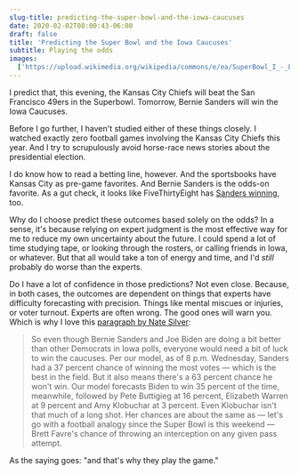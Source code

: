 ```yaml
---
slug-title: predicting-the-super-bowl-and-the-iowa-caucuses
date: 2020-02-02T08:00:43-06:00
draft: false
title: 'Predicting the Super Bowl and the Iowa Caucuses'
subtitle: Playing the odds
images:
  ['https://upload.wikimedia.org/wikipedia/commons/e/ea/SuperBowl_I_-_Los_Angeles_Coliseum.jpg']
---
```


I predict that, this evening, the Kansas City Chiefs will beat the San Francisco 49ers in the Superbowl. Tomorrow, Bernie Sanders will win the Iowa Caucuses.

Before I go further, I haven't studied either of these things closely. I watched exactly zero football games involving the Kansas City Chiefs this year. And I try to scrupulously avoid horse-race news stories about the presidential election.

I do know how to read a betting line, however. And the sportsbooks have Kansas City as pre-game favorites. And Bernie Sanders is the odds-on favorite. As a gut check, it looks like FiveThirtyEight has [Sanders winning](https://projects.fivethirtyeight.com/2020-primary-forecast/iowa/), too.

Why do I choose predict these outcomes based solely on the odds? In a sense, it's because relying on expert judgment is the most effective way for me to reduce my own uncertainty about the future. I could spend a lot of time studying tape, or looking through the rosters, or calling friends in Iowa, or whatever. But that all would take a ton of energy and time, and I'd _still_ probably do worse than the experts.

Do I have a lot of confidence in those predictions? Not even close. Because, in both cases, the outcomes are dependent on things that experts have difficulty forecasting with precision. Things like mental miscues or injuries, or voter turnout. Experts are often wrong. The good ones will warn you. Which is why I love this [paragraph by Nate Silver](https://fivethirtyeight.com/features/the-iowa-caucuses-are-in-4-days-almost-anything-could-still-happen/):

> So even though Bernie Sanders and Joe Biden are doing a bit better than other Democrats in Iowa polls, everyone would need a bit of luck to win the caucuses. Per our model, as of 8 p.m. Wednesday, Sanders had a 37 percent chance of winning the most votes — which is the best in the field. But it also means there's a 63 percent chance he won't win. Our model forecasts Biden to win 35 percent of the time, meanwhile, followed by Pete Buttigieg at 16 percent, Elizabeth Warren at 9 percent and Amy Klobuchar at 3 percent. Even Klobuchar isn't that much of a long shot. Her chances are about the same as — let's go with a football analogy since the Super Bowl is this weekend — Brett Favre's chance of throwing an interception on any given pass attempt.

As the saying goes: "and that's why they play the game."
